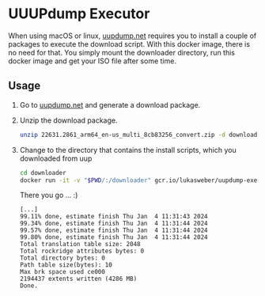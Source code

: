 # UUUPdump Executor

When using macOS or linux, [uupdump.net](https://uupdump.net) requires you to install a couple of packages to execute the download script.
With this docker image, there is no need for that. You simply mount the downloader directory, run this docker image and get your ISO file after some time.

## Usage

1. Go to [uupdump.net](https://uupdump.net) and generate a download package.
2. Unzip the download package.

    ```bash
    unzip 22631.2861_arm64_en-us_multi_8cb83256_convert.zip -d downloader
    ```

3. Change to the directory that contains the install scripts, which you downloaded from uup

    ```bash
    cd downloader
    docker run -it -v "$PWD/:/downloader" gcr.io/lukasweber/uupdump-exec
    ```

    There you go ... :)

    ```log
    [...]
    99.11% done, estimate finish Thu Jan  4 11:31:43 2024
    99.34% done, estimate finish Thu Jan  4 11:31:44 2024
    99.57% done, estimate finish Thu Jan  4 11:31:44 2024
    99.80% done, estimate finish Thu Jan  4 11:31:44 2024
    Total translation table size: 2048
    Total rockridge attributes bytes: 0
    Total directory bytes: 0
    Path table size(bytes): 10
    Max brk space used ce000
    2194437 extents written (4286 MB)
    Done.
    ```
